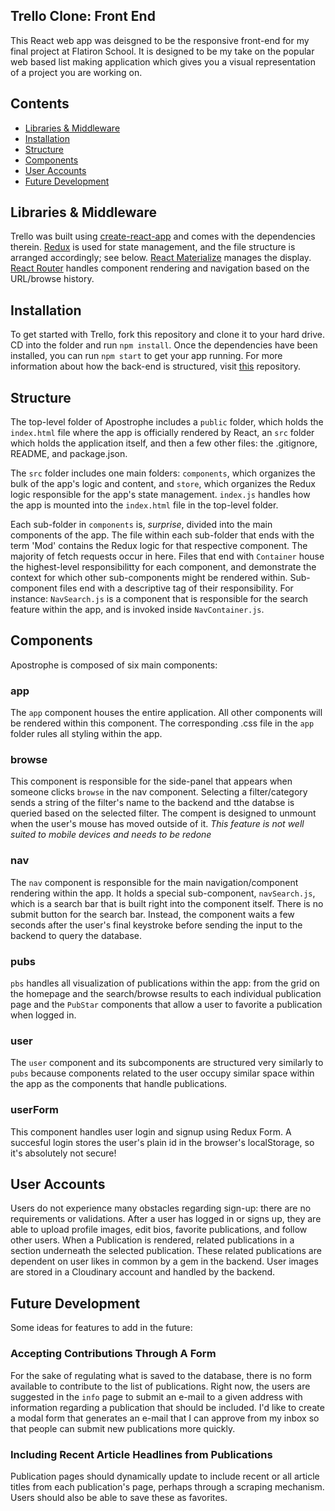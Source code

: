 ## Trello Clone: Front End

This React web app was deisgned to be the responsive front-end for my final project at Flatiron School. It is designed to be my take on the popular web based list making application which gives you a visual representation of a project you are working on. 

## Contents

- [Libraries & Middleware](#libraries--middleware)
- [Installation](#installation)
- [Structure](#structure)
- [Components](#components)
- [User Accounts](#user-accounts)
- [Future Development](#future-development)

## Libraries & Middleware

Trello was built using [create-react-app](https://github.com/facebook/create-react-app) and comes with the dependencies therein. [Redux](https://github.com/reduxjs/redux) is used for state management, and the file structure is arranged accordingly; see below. [React Materialize](https://github.com/react-materialize/react-materialize) manages the display. [React Router](https://github.com/ReactTraining/react-router) handles component rendering and navigation based on the URL/browse history.

## Installation 

To get started with Trello, fork this repository and clone it to your hard drive. CD into the folder and run ```npm install```. Once the dependencies have been installed, you can run ```npm start``` to get your app running. For more information about how the back-end is structured, visit [this](https://github.com/d-collins2/Trello-Backend) repository.

## Structure

The top-level folder of Apostrophe includes a `public` folder, which holds the `index.html` file where the app is officially rendered by React, an `src` folder which holds the application itself, and then a few other files: the .gitignore, README, and package.json. 

The `src` folder includes one main folders: `components`, which organizes the bulk of the app's logic and content, and `store`, which organizes the Redux logic responsible for the app's state management. `index.js` handles how the app is mounted into the `index.html` file in the top-level folder. 

Each sub-folder in `components` is, *surprise*, divided into the main components of the app. The file within each sub-folder that ends with the term 'Mod' contains the Redux logic for that respective component. The majority of fetch requests occur in here. Files that end with `Container` house the highest-level responsibilitty for each component, and demonstrate the context for which other sub-components might be rendered within. Sub-component files end with a descriptive tag of their responsibility. For instance: `NavSearch.js` is a component that is responsible for the search feature within the app, and is invoked inside `NavContainer.js`. 

## Components

Apostrophe is composed of six main components:

### app 

The `app` component houses the entire application. All other components will be rendered within this component. The corresponding .css file in the `app` folder rules all styling within the app.

### browse

This component is responsible for the side-panel that appears when someone clicks `browse` in the nav component. Selecting a filter/category sends a string of the filter's name to the backend and tthe databse is queried based on the selected filter. The compent is designed to unmount when the user's mouse has moved outside of it. *This feature is not well suited to mobile devices and needs to be redone*

### nav

The `nav` component is responsible for the main navigation/component rendering within the app. It holds a special sub-component, `navSearch.js`, which is a search bar that is built right into the component itself. There is no submit button for the search bar. Instead, the component waits a few seconds after the user's final keystroke before sending the input to the backend to query the database. 

### pubs

`pbs` handles all visualization of publications within the app: from the grid on the homepage and the search/browse results to each individual publication page and the `PubStar` components that allow a user to favorite a publication when logged in. 

### user

The `user` component and its subcomponents are structured very similarly to `pubs` because components related to the user occupy similar space within the app as the components that handle publications. 

### userForm

This component handles user login and signup using Redux Form. A succesful login stores the user's plain id in the browser's localStorage, so it's absolutely not secure! 


## User Accounts

Users do not experience many obstacles regarding sign-up: there are no requirements or validations. After a user has logged in or signs up, they are able to upload profile images, edit bios, favorite publications, and follow other users. When a Publication is rendered, related publications in a section underneath the selected publication. These related publications are dependent on user likes in common by a gem in the backend. User images are stored in a Cloudinary account and handled by the backend. 

## Future Development

Some ideas for features to add in the future:

### Accepting Contributions Through A Form

For the sake of regulating what is saved to the database, there is no form available to contribute to the list of publications. Right now, the users are suggested in the `info` page to submit an e-mail to a given address with information regarding a publication that should be included. I'd like to create a modal form that generates an e-mail that I can approve from my inbox so that people can submit new publications more quickly. 

### Including Recent Article Headlines from Publications

Publication pages should dynamically update to include recent or all article titles from each publication's page, perhaps through a scraping mechanism. Users should also be able to save these as favorites. 
